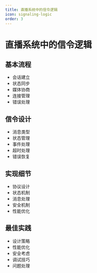```yaml
---
title: 直播系统中的信令逻辑
icon: signaling-logic
order: 3
---
```


# 直播系统中的信令逻辑

## 基本流程
- 会话建立
- 状态同步
- 媒体协商
- 连接管理
- 错误处理

## 信令设计
- 消息类型
- 状态管理
- 事件处理
- 超时处理
- 错误恢复

## 实现细节
- 协议设计
- 状态机制
- 消息处理
- 安全机制
- 性能优化

## 最佳实践
- 设计策略
- 性能优化
- 安全考虑
- 调试技巧
- 问题处理
